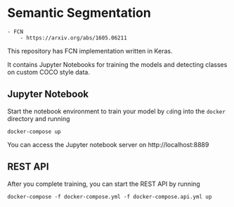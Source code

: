 # Semantic Segmentation

    - FCN
        - https://arxiv.org/abs/1605.06211


This repository has FCN implementation written in Keras.

It contains Jupyter Notebooks for training the models and detecting classes on custom COCO style data.

## Jupyter Notebook

Start the notebook environment to train your model by `cd`ing into the
`docker` directory and running

    docker-compose up

You can access the Jupyter notebook server on http://localhost:8889

## REST API

After you complete training, you can start the REST API by running

    docker-compose -f docker-compose.yml -f docker-compose.api.yml up
